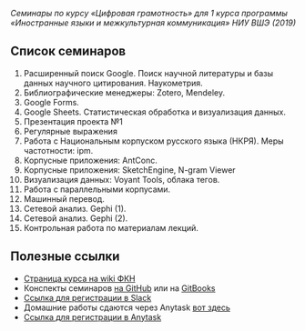 _Семинары по курсу «Цифровая грамотность» для 1 курса программы «Иностранные языки и межкультурная коммуникация» НИУ ВШЭ \(2019\)_

## Список семинаров

1. Расширенный поиск Google. Поиск научной литературы и базы данных научного цитирования. Наукометрия. 
2. Библиографические менеджеры: Zotero, Mendeley.
3. Google Forms.
4. Google Sheets. Статистическая обработка и визуализация данных.
5. Презентация проекта №1
6. Регулярные выражения
7. Работа с Национальным корпуском русского языка \(НКРЯ\). Меры частотности: ipm.
8. Корпусные приложения: AntConc.
9. Корпусные приложения: SketchEngine, N-gram Viewer
10. Визуализация данных: Voyant Tools, облака тегов.
11. Работа с параллельными корпусами.
12. Машинный перевод.
13. Сетевой анализ. Gephi \(1\).
14. Сетевой анализ. Gephi \(2\).
15. Контрольная работа по материалам лекций.

## Полезные ссылки

* [Страница курса на wiki ФКН](http://wiki.cs.hse.ru/index.php?title=Цифровая_грамотность_%28ИЯМК_2019)
* Конспекты семинаров [на GitHub](https://github.com/ancatmara/DL-SFL-2019) или на [GitBooks](https://ancatmara.gitbooks.io/dl-for-sfl/)
* [Ссылка для регистрации в Slack](https://join.slack.com/t/dl18sfl/shared_invite/enQtNTEzNjE0MDEyNDM5LTEzMmIzNGE2ODFkOTljY2I1ZGYyMzhjMGRlOGVhNTBiNmE3YzhmMmJjZTMxNjYzMGI3YTZhMzY4MmMzZmJiMDM)
* Домашние работы сдаются через Anytask [вот здесь](https://anytask.org/course/432)
* [Ссылка для регистрации в Anytask](https://anytask.org/accounts/register/)



